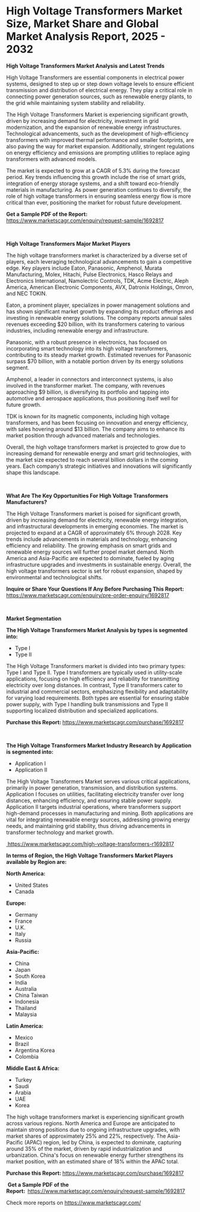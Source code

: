<p><h1>High Voltage Transformers Market Size, Market Share and Global Market Analysis Report, 2025 - 2032</h1></p><p><strong>High Voltage Transformers Market Analysis and Latest Trends</strong></p>
<p><p>High Voltage Transformers are essential components in electrical power systems, designed to step up or step down voltage levels to ensure efficient transmission and distribution of electrical energy. They play a critical role in connecting power generation sources, such as renewable energy plants, to the grid while maintaining system stability and reliability.</p><p>The High Voltage Transformers Market is experiencing significant growth, driven by increasing demand for electricity, investment in grid modernization, and the expansion of renewable energy infrastructures. Technological advancements, such as the development of high-efficiency transformers with improved thermal performance and smaller footprints, are also paving the way for market expansion. Additionally, stringent regulations on energy efficiency and emissions are prompting utilities to replace aging transformers with advanced models.</p><p>The market is expected to grow at a CAGR of 5.3% during the forecast period. Key trends influencing this growth include the rise of smart grids, integration of energy storage systems, and a shift toward eco-friendly materials in manufacturing. As power generation continues to diversify, the role of high voltage transformers in ensuring seamless energy flow is more critical than ever, positioning the market for robust future development.</p></p>
<p><strong>Get a Sample PDF of the Report:&nbsp;</strong> <a href="https://www.marketscagr.com/enquiry/request-sample/1692817?utm_campaign=1869&utm_medium=2&utm_source=Github&utm_content=ia&utm_term=08012025&utm_id=high-voltage-transformers">https://www.marketscagr.com/enquiry/request-sample/1692817</a></p>
<p>&nbsp;</p>
<p><strong>High Voltage Transformers Major Market Players</strong></p>
<p><p>The high voltage transformers market is characterized by a diverse set of players, each leveraging technological advancements to gain a competitive edge. Key players include Eaton, Panasonic, Amphenol, Murata Manufacturing, Molex, Hitachi, Pulse Electronics, Hasco Relays and Electronics International, Namolectric Controls, TDK, Acme Electric, Aleph America, American Electronic Components, AVX, Datronix Holdings, Omron, and NEC TOKIN.</p><p>Eaton, a prominent player, specializes in power management solutions and has shown significant market growth by expanding its product offerings and investing in renewable energy solutions. The company reports annual sales revenues exceeding $20 billion, with its transformers catering to various industries, including renewable energy and infrastructure.</p><p>Panasonic, with a robust presence in electronics, has focused on incorporating smart technology into its high voltage transformers, contributing to its steady market growth. Estimated revenues for Panasonic surpass $70 billion, with a notable portion driven by its energy solutions segment.</p><p>Amphenol, a leader in connectors and interconnect systems, is also involved in the transformer market. The company, with revenues approaching $9 billion, is diversifying its portfolio and tapping into automotive and aerospace applications, thus positioning itself well for future growth.</p><p>TDK is known for its magnetic components, including high voltage transformers, and has been focusing on innovation and energy efficiency, with sales hovering around $13 billion. The company aims to enhance its market position through advanced materials and technologies.</p><p>Overall, the high voltage transformers market is projected to grow due to increasing demand for renewable energy and smart grid technologies, with the market size expected to reach several billion dollars in the coming years. Each company’s strategic initiatives and innovations will significantly shape this landscape.</p></p>
<p>&nbsp;</p>
<p><strong>What Are The Key Opportunities For High Voltage Transformers Manufacturers?</strong></p>
<p><p>The High Voltage Transformers market is poised for significant growth, driven by increasing demand for electricity, renewable energy integration, and infrastructural developments in emerging economies. The market is projected to expand at a CAGR of approximately 6% through 2028. Key trends include advancements in materials and technology, enhancing efficiency and reliability. The growing emphasis on smart grids and renewable energy sources will further propel market demand. North America and Asia-Pacific are expected to dominate, fueled by aging infrastructure upgrades and investments in sustainable energy. Overall, the high voltage transformers sector is set for robust expansion, shaped by environmental and technological shifts.</p></p>
<p><strong>Inquire or Share Your Questions If Any Before Purchasing This Report:</strong> <a href="https://www.marketscagr.com/enquiry/pre-order-enquiry/1692817?utm_campaign=1869&utm_medium=2&utm_source=Github&utm_content=ia&utm_term=08012025&utm_id=high-voltage-transformers">https://www.marketscagr.com/enquiry/pre-order-enquiry/1692817</a></p>
<p>&nbsp;</p>
<p><strong>Market Segmentation</strong></p>
<p><strong>The High Voltage Transformers Market Analysis by types is segmented into:</strong></p>
<p><ul><li>Type I</li><li>Type II</li></ul></p>
<p><p>The High Voltage Transformers market is divided into two primary types: Type I and Type II. Type I transformers are typically used in utility-scale applications, focusing on high efficiency and reliability for transmitting electricity over long distances. In contrast, Type II transformers cater to industrial and commercial sectors, emphasizing flexibility and adaptability for varying load requirements. Both types are essential for ensuring stable power supply, with Type I handling bulk transmissions and Type II supporting localized distribution and specialized applications.</p></p>
<p><strong>Purchase this Report:&nbsp;</strong><a href="https://www.marketscagr.com/purchase/1692817?utm_campaign=1869&utm_medium=2&utm_source=Github&utm_content=ia&utm_term=08012025&utm_id=high-voltage-transformers">https://www.marketscagr.com/purchase/1692817</a></p>
<p>&nbsp;</p>
<p><strong>The High Voltage Transformers Market Industry Research by Application is segmented into:</strong></p>
<p><ul><li>Application I</li><li>Application II</li></ul></p>
<p><p>The High Voltage Transformers Market serves various critical applications, primarily in power generation, transmission, and distribution systems. Application I focuses on utilities, facilitating electricity transfer over long distances, enhancing efficiency, and ensuring stable power supply. Application II targets industrial operations, where transformers support high-demand processes in manufacturing and mining. Both applications are vital for integrating renewable energy sources, addressing growing energy needs, and maintaining grid stability, thus driving advancements in transformer technology and market growth.</p></p>
<p><a href="https://www.marketscagr.com/high-voltage-transformers-r1692817?utm_campaign=1869&utm_medium=2&utm_source=Github&utm_content=ia&utm_term=08012025&utm_id=high-voltage-transformers">&nbsp;https://www.marketscagr.com/high-voltage-transformers-r1692817</a></p>
<p><strong>In terms of Region, the High Voltage Transformers Market Players available by Region are:</strong></p>
<p>
    <p> <strong> North America: </strong>
        <ul>
            <li>United States</li>
            <li>Canada</li>
        </ul>
        </p> 
    <p> <strong> Europe: </strong>
        <ul>
            <li>Germany</li>
            <li>France</li>
            <li>U.K.</li>
            <li>Italy</li>
            <li>Russia</li>
        </ul>
        </p> 
    <p> <strong> Asia-Pacific: </strong>
        <ul>
            <li>China</li>
            <li>Japan</li>
            <li>South Korea</li>
            <li>India</li>
            <li>Australia</li>
            <li>China Taiwan</li>
            <li>Indonesia</li>
            <li>Thailand</li>
            <li>Malaysia</li>
        </ul>
        </p> 
    <p> <strong> Latin America: </strong>
        <ul>
            <li>Mexico</li>
            <li>Brazil</li>
            <li>Argentina Korea</li>
            <li>Colombia</li>
        </ul>
        </p> 
    <p> <strong> Middle East & Africa: </strong>
        <ul>
            <li>Turkey</li>
            <li>Saudi</li>
            <li>Arabia</li>
            <li>UAE</li>
            <li>Korea</li>
        </ul>
    </p>
    </p>
<p><p>The high voltage transformers market is experiencing significant growth across various regions. North America and Europe are anticipated to maintain strong positions due to ongoing infrastructure upgrades, with market shares of approximately 25% and 22%, respectively. The Asia-Pacific (APAC) region, led by China, is expected to dominate, capturing around 35% of the market, driven by rapid industrialization and urbanization. China's focus on renewable energy further strengthens its market position, with an estimated share of 18% within the APAC total.</p></p>
<p><strong>Purchase this Report: </strong><a href="https://www.marketscagr.com/purchase/1692817?utm_campaign=1869&utm_medium=2&utm_source=Github&utm_content=ia&utm_term=08012025&utm_id=high-voltage-transformers">https://www.marketscagr.com/purchase/1692817</a></p>
<p>&nbsp;<strong>Get a Sample PDF of the Report:&nbsp;&nbsp;</strong><a href="https://www.marketscagr.com/enquiry/request-sample/1692817?utm_campaign=1869&utm_medium=2&utm_source=Github&utm_content=ia&utm_term=08012025&utm_id=high-voltage-transformers">https://www.marketscagr.com/enquiry/request-sample/1692817</a></p>
<p><strong></strong></p>
<p>Check more reports on <a href="https://www.marketscagr.com/?utm_campaign=1869&utm_medium=2&utm_source=Github&utm_content=ia&utm_term=08012025&utm_id=high-voltage-transformers">https://www.marketscagr.com/</a></p>